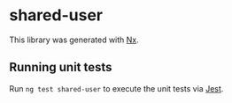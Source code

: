 # shared-user

This library was generated with [Nx](https://nx.dev).

## Running unit tests

Run `ng test shared-user` to execute the unit tests via [Jest](https://jestjs.io).
